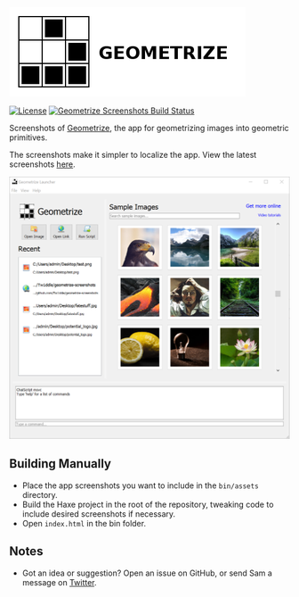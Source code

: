 [![Geometrize Logo](https://github.com/Tw1ddle/geometrize-screenshots/blob/master/screenshots/geometrize_screenshots_logo.png?raw=true "Geometrize logo")](https://www.geometrize.co.uk/)

[![License](https://img.shields.io/:license-mit-blue.svg?style=flat-square)](https://github.com/Tw1ddle/geometrize-screenshots/blob/master/LICENSE)
[![Geometrize Screenshots Build Status](https://ci.appveyor.com/api/projects/status/github/Tw1ddle/geometrize-screenshots)](https://ci.appveyor.com/project/Tw1ddle/geometrize-screenshots)

Screenshots of [Geometrize](https://www.geometrize.co.uk/), the app for geometrizing images into geometric primitives.

The screenshots make it simpler to localize the app. View the latest screenshots [here](https://screenshots.geometrize.co.uk).

[![Geometrize Launch Window](https://github.com/Tw1ddle/geometrize-screenshots/blob/master/screenshots/geometrize_launch_window.png?raw=true "Geometrize Launch Window")](https://www.geometrize.co.uk/)

## Building Manually

 * Place the app screenshots you want to include in the ```bin/assets``` directory.
 * Build the Haxe project in the root of the repository, tweaking code to include desired screenshots if necessary.
 * Open ```index.html``` in the bin folder.

## Notes
 * Got an idea or suggestion? Open an issue on GitHub, or send Sam a message on [Twitter](https://twitter.com/Sam_Twidale).